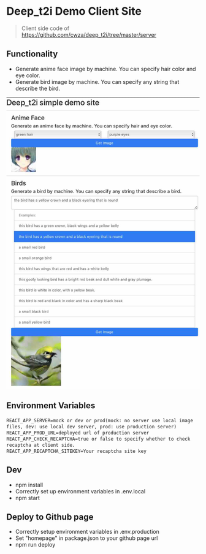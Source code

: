 # Deep_t2i Demo Client Site
> Client side code of https://github.com/cwza/deep_t2i/tree/master/server

## Functionality
* Generate anime face image by machine. You can specify hair color and eye color.
* Generate bird image by machine. You can specify any string that describe the bird.

<img src="web.jpg">

## Environment Variables
```
REACT_APP_SERVER=mock or dev or prod(mock: no server use local image files, dev: use local dev server, prod: use production server)
REACT_APP_PROD_URL=deployed url of production server
REACT_APP_CHECK_RECAPTCHA=true or false to specify whether to check recaptcha at client side.
REACT_APP_RECAPTCHA_SITEKEY=Your recaptcha site key
```

## Dev
* npm install
* Correctly set up environment variables in .env.local
* npm start

## Deploy to Github page
* Correctly setup environment variables in .env.production
* Set "homepage" in package.json to your github page url
* npm run deploy
